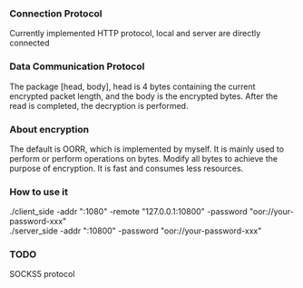 ### Connection Protocol
Currently implemented HTTP protocol, local and server are directly connected

### Data Communication Protocol
The package [head, body], head is 4 bytes containing the current encrypted packet length, and the body is the encrypted bytes. After the read is completed, the decryption is performed.

### About encryption
The default is OORR, which is implemented by myself. It is mainly used to perform or perform operations on bytes. Modify all bytes to achieve the purpose of encryption. It is fast and consumes less resources.

### How to use it
./client_side -addr ":1080" -remote "127.0.0.1:10800" -password "oor://your-password-xxx" <br>
./server_side -addr ":10800" -password "oor://your-password-xxx"
### TODO
SOCKS5 protocol
